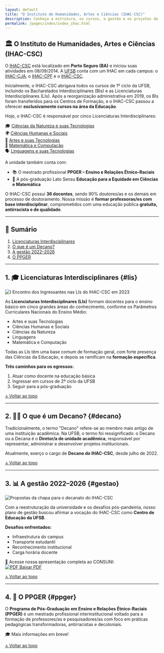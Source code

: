 ```yaml
---
layout: default
title: "O Instituto de Humanidades, Artes e Ciências (IHAC-CSC)"
description: Conheça a estrutura, os cursos, a gestão e os projetos do IHAC-CSC da UFSB.
permalink: /pages/index/index_ihac.html
---
```


<a id="top"></a>

## 🏛️ O Instituto de Humanidades, Artes e Ciências (IHAC-CSC)

<div class="bg-gray-50 p-6 rounded-xl shadow-sm space-y-4 text-base leading-relaxed text-gray-800">

O <a href="https://ufsb.edu.br/ihac-csc/" class="text-blue-700 font-semibold">IHAC-CSC</a> está localizado em <strong>Porto Seguro (BA)</strong> e iniciou suas atividades em 08/09/2014. A <a href="https://ufsb.edu.br/" class="text-blue-700 font-semibold">UFSB</a> conta com um IHAC em cada campus: o <a href="https://ufsb.edu.br/ihac-cja/" class="text-blue-700">IHAC-CJA</a>, o <a href="https://ufsb.edu.br/ihac-cpf/" class="text-blue-700">IHAC-CPF</a> e o <a href="https://ufsb.edu.br/ihac-csc/" class="text-blue-700">IHAC-CSC</a>.

Inicialmente, o IHAC-CSC abrigava todos os cursos de 1º ciclo da UFSB, incluindo os Bacharelados Interdisciplinares (BIs) e as Licenciaturas Interdisciplinares (LIs). Após a reorganização administrativa em 2019, os BIs foram transferidos para os Centros de Formação, e o IHAC-CSC passou a oferecer <strong>exclusivamente cursos na área da Educação</strong>.

Hoje, o IHAC-CSC é responsável por cinco Licenciaturas Interdisciplinares:

<div class="grid grid-cols-1 sm:grid-cols-2 lg:grid-cols-3 gap-4 text-sm">
  <div>🎓 <a href="https://www.instagram.com/li.ciencias.natureza.csc" class="text-blue-700 font-medium">Ciências da Natureza e suas Tecnologias</a></div>
  <div>🌍 <a href="https://www.instagram.com/lichs.ufsb.csc" class="text-blue-700 font-medium">Ciências Humanas e Sociais</a></div>
  <div>🎨 <a href="https://www.instagram.com/licenciatura_em_artes_ufsb" class="text-blue-700 font-medium">Artes e suas Tecnologias</a></div>
  <div>🧮 <a href="https://www.instagram.com/li.matcom.csc" class="text-blue-700 font-medium">Matemática e Computação</a></div>
  <div>🗣️ <a href="https://www.instagram.com/linguagens.csc" class="text-blue-700 font-medium">Linguagens e suas Tecnologias</a></div>
</div>

A unidade também conta com:

- 📚 O mestrado profissional <strong>PPGER – Ensino e Relações Étnico-Raciais</strong>  
- 📘 A pós-graduação Lato Sensu <strong>Educação para a Equidade em Ciências e Matemática</strong>

O IHAC-CSC possui <strong>36 docentes</strong>, sendo 90% doutores/as e os demais em processo de doutoramento. Nossa missão é <strong>formar professoras/es com base interdisciplinar</strong>, comprometidos com uma educação pública <strong>gratuita, antirracista e de qualidade</strong>.

</div>

---

## 📌 Sumário

1. [Licenciaturas Interdisciplinares](#lis)  
2. [O que é um Decano?](#decano)  
3. [A gestão 2022–2026](#gestao)  
4. [O PPGER](#ppger)

---

## 1. 🎓 Licenciaturas Interdisciplinares {#lis}

<div class="bg-white p-6 rounded-xl shadow-sm space-y-4 text-base leading-relaxed text-gray-800">

<div class="flex justify-center">
  <img src="https://itxesco.github.io/assets/figuras/decanato/encontro_lis.png" alt="I Encontro dos Ingressantes nas LIs do IHAC-CSC em 2023" class="rounded-xl shadow-md w-full max-w-3xl">
</div>

As <strong>Licenciaturas Interdisciplinares (LIs)</strong> formam docentes para o ensino básico em cinco grandes áreas do conhecimento, conforme os Parâmetros Curriculares Nacionais do Ensino Médio:

- Artes e suas Tecnologias  
- Ciências Humanas e Sociais  
- Ciências da Natureza  
- Linguagens  
- Matemática e Computação

Todas as LIs têm uma base comum de formação geral, com forte presença das Ciências da Educação, e depois se ramificam na <strong>formação específica</strong>.

**Três caminhos para os egressos:**
1. Atuar como docente na educação básica  
2. Ingressar em cursos de 2º ciclo da UFSB  
3. Seguir para a pós-graduação

</div>

[🔝 Voltar ao topo](#top)

---

## 2. 🧑‍🏫 O que é um Decano? {#decano}

<div class="bg-white p-6 rounded-xl shadow-sm space-y-4 text-base leading-relaxed text-gray-800">

Tradicionalmente, o termo "Decano" refere-se ao membro mais antigo de uma instituição acadêmica. Na UFSB, o termo foi ressignificado: o Decano ou a Decana é o <strong>Diretor/a de unidade acadêmica</strong>, responsável por representar, administrar e desenvolver projetos institucionais.

Atualmente, exerço o cargo de <strong>Decano do IHAC-CSC</strong>, desde julho de 2022.

</div>

[🔝 Voltar ao topo](#top)

---

## 3. 📊 A gestão 2022–2026 {#gestao}

<div class="bg-white p-6 rounded-xl shadow-sm space-y-4 text-base leading-relaxed text-gray-800">

<div class="flex justify-center">
  <img src="https://itxesco.github.io/assets/figuras/decanato/programa_chapa_2.jpg" alt="Propostas da chapa para o decanato do IHAC-CSC" class="rounded-xl shadow-md w-full max-w-3xl">
</div>

Com a reestruturação da universidade e os desafios pós-pandemia, nosso plano de gestão buscou afirmar a vocação do IHAC-CSC como <strong>Centro de Educação da UFSB</strong>.

**Desafios enfrentados:**
- Infraestrutura do campus  
- Transporte estudantil  
- Reconhecimento institucional  
- Carga horária docente

📄 Acesse nossa apresentação completa ao CONSUNI:  
<a href="https://itxesco.github.io/biblioteca/ihac/plano_gestao_ihac.pdf" class="inline-flex items-center bg-blue-600 text-white font-medium px-4 py-2 rounded-md shadow hover:bg-blue-700 transition">
  <img src="https://itxesco.github.io/imagens/icones/icons16/pdf-icon.png" alt="PDF" class="mr-2"> Baixar PDF
</a>

</div>

[🔝 Voltar ao topo](#top)

---

## 4. 🧬 O PPGER {#ppger}

<div class="bg-white p-6 rounded-xl shadow-sm space-y-4 text-base leading-relaxed text-gray-800">

O <strong>Programa de Pós-Graduação em Ensino e Relações Étnico-Raciais (PPGER)</strong> é um mestrado profissional interinstitucional voltado para a formação de professores/as e pesquisadores/as com foco em práticas pedagógicas transformadoras, antirracistas e decoloniais.

🎓 Mais informações em breve!

</div>

[🔝 Voltar ao topo](#top)
